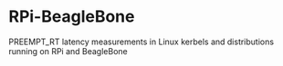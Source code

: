 # RPi-BeagleBone
PREEMPT_RT latency measurements in Linux kerbels and distributions running on RPi and BeagleBone

